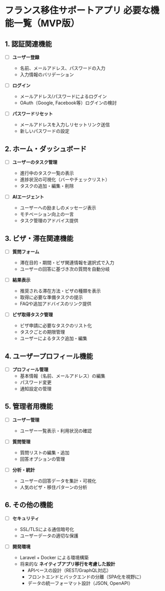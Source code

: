 # フランス移住サポートアプリ 必要な機能一覧（MVP版）

## 1. 認証関連機能
- [ ] **ユーザー登録**
  - 名前、メールアドレス、パスワードの入力
  - 入力情報のバリデーション

- [ ] **ログイン**
  - メールアドレス/パスワードによるログイン
  - OAuth（Google, Facebook等）ログインの検討

- [ ] **パスワードリセット**
  - メールアドレスを入力しリセットリンク送信
  - 新しいパスワードの設定

## 2. ホーム・ダッシュボード
- [ ] **ユーザーのタスク管理**
  - 進行中のタスク一覧の表示
  - 進捗状況の可視化（バーやチェックリスト）
  - タスクの追加・編集・削除

- [ ] **AIエージェント**
  - ユーザーへの励ましのメッセージ表示
  - モチベーション向上の一言
  - タスク管理のアドバイス提供

## 3. ビザ・滞在関連機能
- [ ] **質問フォーム**
  - 滞在目的・期間・ビザ関連情報を選択式で入力
  - ユーザーの回答に基づき次の質問を自動分岐

- [ ] **結果表示**
  - 推奨される滞在方法・ビザの種類を表示
  - 取得に必要な準備タスクの提示
  - FAQや追加アドバイスのリンク提供

- [ ] **ビザ取得タスク管理**
  - ビザ申請に必要なタスクのリスト化
  - タスクごとの期限管理
  - ユーザーによるタスク追加・編集

## 4. ユーザープロフィール機能
- [ ] **プロフィール管理**
  - 基本情報（名前、メールアドレス）の編集
  - パスワード変更
  - 通知設定の管理

## 5. 管理者用機能
- [ ] **ユーザー管理**
  - ユーザー一覧表示・利用状況の確認

- [ ] **質問管理**
  - 質問リストの編集・追加
  - 回答オプションの管理

- [ ] **分析・統計**
  - ユーザーの回答データを集計・可視化
  - 人気のビザ・移住パターンの分析

## 6. その他の機能
- [ ] **セキュリティ**
  - SSL/TLSによる通信暗号化
  - ユーザーデータの適切な保護

- [ ] **開発環境**
  - Laravel + Docker による環境構築
  - 将来的な **ネイティブアプリ移行を考慮した設計**
    - APIベースの設計（REST/GraphQL対応）
    - フロントエンドとバックエンドの分離（SPA化を視野に）
    - データの統一フォーマット設計（JSON, OpenAPI）
